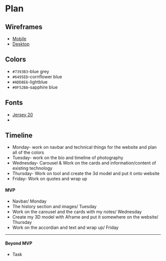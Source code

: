 # Plan

## Wireframes
* [Mobile](https://wireframe.cc/X9KBe6)
* [Desktop](https://wireframe.cc/uBcKNE)

## Colors
* `#7393B3`-blue grey
* `#6495ED`-cornflower blue
* `#ADD8E6`-lightblue
* `#0F52BA`-sapphire blue

## Fonts
* [Jersey 20](https://fonts.google.com/specimen/Jersey+20)
*

## Timeline

* Monday- work on navbar and technical things for the website and plan all of the colors
* Tuesday- work on the bio and timeline of photography
* Wednesday- Carousel & Work on the cards and information/content of existing technology
* Thursday- Work on tool and create the 3d model and put it onto website
* Friday- Work on quotes and wrap up
#### MVP

* Navbar/ Monday
* The history section and images/ Tuesday
* Work on the carousel and the cards with my notes/ Wednesday
* Create my 3D model with Aframe and put it somewhere on the website/ Thursday
* Work on the accordian and text and wrap up/ Friday

---

#### Beyond MVP

* Task
